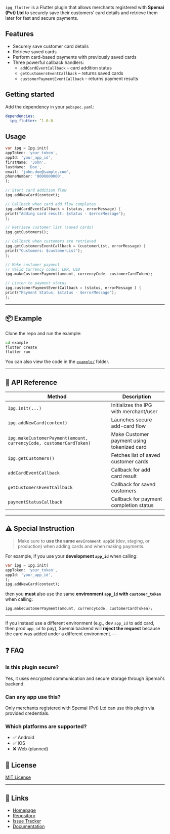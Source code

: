 `ipg_flutter` is a Flutter plugin that allows merchants registered with **Spemai (Pvt) Ltd** to securely save their customers’ card details and retrieve them later for fast and secure payments.

## Features

- Securely save customer card details
- Retrieve saved cards 
- Perform card-based payments with previously saved cards
- Three powerful callback handlers:
    - `addCardEventCallback` – card addition status
    - `getCustomersEventCallback` – returns saved cards
    - `customerPaymentEventCallback` – returns payment results


## Getting started

Add the dependency in your `pubspec.yaml`:
```yaml
dependencies:
  ipg_flutter: ^1.0.0
```

## Usage

```dart
var ipg = Ipg.init(
appToken: 'your_token',
appId: 'your_app_id',
firstName: 'John',
lastName: 'Doe',
email: 'john.doe@sample.com',
phoneNumber: '0000000000',
);

// Start card addition flow
ipg.addNewCard(context);

// Callback when card add flow completes
ipg.addCardEventCallback = (status, errorMessage) {
print("Adding card result: $status - $errorMessage");
};

// Retrieve customer list (saved cards)
ipg.getCustomers();

// Callback when customers are retrieved
ipg.getCustomersEventCallback = (customerList, errorMessage) {
print("Customers: $customerList");
};

// Make customer payment
// Valid Currency codes: LKR, USD
ipg.makeCustomerPayment(amount, currencyCode, customerCardToken);

// Listen to payment status
ipg.customerPaymentEventCallback = (status, errorMessage ) {
print("Payment Status: $status - $errorMessage");
};
```
---

## 📦 Example

Clone the repo and run the example:

```bash
cd example
flutter create
flutter run
```

You can also view the code in the [`example/`](example) folder.

---

## 🧩 API Reference

| Method                                                             | Description                                |
|--------------------------------------------------------------------|--------------------------------------------|
| `Ipg.init(...)`                                                    | Initializes the IPG with merchant/user     |
| `ipg.addNewCard(context)`                                          | Launches secure add-card flow              |
| `ipg.makeCustomerPayment(amount, currencyCode, customerCardToken)` | Make Customer payment using tokenized card |
| `ipg.getCustomers()`                                               | Fetches list of saved customer cards       |
| `addCardEventCallback`                                             | Callback for add card result               |
| `getCustomersEventCallback`                                        | Callback for saved customers               |
| `paymentStatusCallback`                                            | Callback for payment completion status     |

---
## ⚠️ Special Instruction

> Make sure to **use the same `environment appId`** (dev, staging, or production) when adding cards and when making payments.

For example, if you use your **development `app_id`** when calling:

```dart
var ipg = Ipg.init(
appToken: 'your_token',
appId: 'your_app_id',
);
ipg.addNewCard(context);
```

then you **must** also use the same **environment `app_id` with `customer_token`** when calling:

```dart
ipg.makeCustomerPayment(amount, currencyCode, customerCardToken);
```
---

If you instead use a different environment (e.g., dev `app_id` to add card, then prod `app_id` to pay), Spemai backend will **reject the request** because the card was added under a different environment.---
## ❓ FAQ

### Is this plugin secure?

Yes, it uses encrypted communication and secure storage through Spemai's backend.

### Can any app use this?

Only merchants registered with Spemai (Pvt) Ltd can use this plugin via provided credentials.

### Which platforms are supported?

- ✅ Android
- ✅ iOS
- ❌ Web (planned)

## 📄 License

[MIT License](LICENSE)

---

## 🔗 Links

- [Homepage](https://github.com/onepay-srilanka/onepay-flutter-sdk)
- [Repository](https://github.com/onepay-srilanka/onepay-flutter-sdk)
- [Issue Tracker](https://github.com/onepay-srilanka/onepay-flutter-sdk/issues)
- [Documentation](https://github.com/onepay-srilanka/onepay-flutter-sdk#readme)
